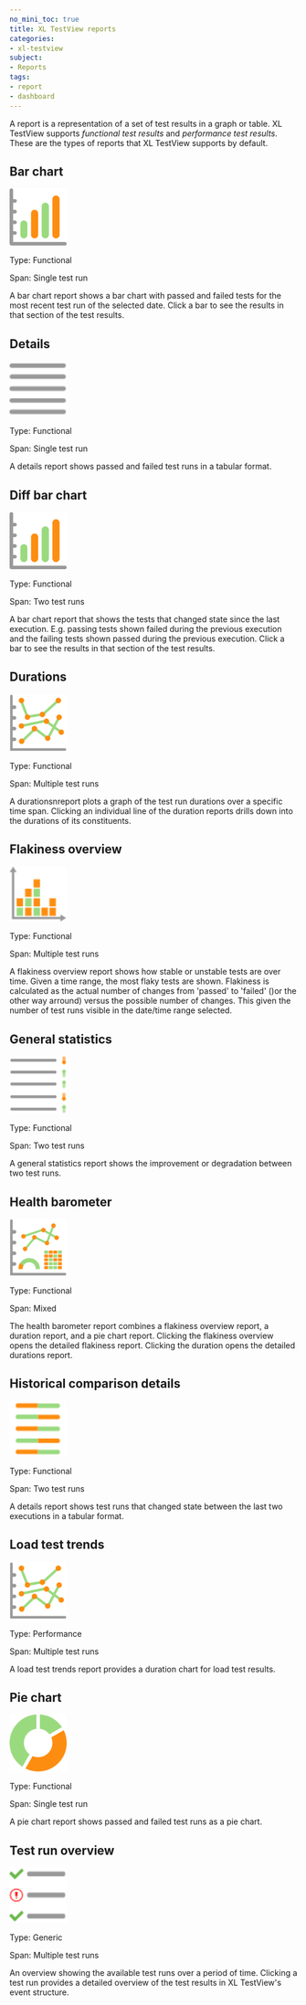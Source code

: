 ```yaml
---
no_mini_toc: true
title: XL TestView reports
categories:
- xl-testview
subject:
- Reports
tags:
- report
- dashboard
---
```


A report is a representation of a set of test results in a graph or table. XL TestView supports *functional test results* and *performance test results*. These are the types of reports that XL TestView supports by default.

## Bar chart

<div class="row">
<div class="col-md-2">
<img src="images/icon-report-bar-chart.svg" alt="XL TestView bar chart report icon" width="100">
</div>
<div class="col-md-10">
<p>Type: Functional</p>
<p>Span: Single test run</p>
<p>A bar chart report shows a bar chart with passed and failed tests for the most recent test run of the selected date. Click a bar to see the results in that section of the test results.</p>
</div>
</div>

## Details

<div class="row">
<div class="col-md-2">
<img src="images/icon-report-details.svg" alt="XL TestView details report icon" width="100">
</div>
<div class="col-md-10">
<p>Type: Functional</p>
<p>Span: Single test run</p>
<p>A details report shows passed and failed test runs in a tabular format.</p>
</div>
</div>

## Diff bar chart 

<div class="row">
<div class="col-md-2">
<img src="images/icon-report-bar-chart.svg" alt="XL TestView diff bar chart report icon" width="100">
</div>
<div class="col-md-10">
<p>Type: Functional</p>
<p>Span: Two test runs</p>
<p>A bar chart report that shows the tests that changed state since the last execution. E.g. passing tests shown failed during the previous execution and the failing tests shown passed during the previous execution. Click a bar to see the results in that section of the test results.</p>
</div>
</div>

## Durations

<div class="row">
<div class="col-md-2">
<img src="images/icon-report-duration.svg" alt="XL TestView durations report icon" width="100">
</div>
<div class="col-md-10">
<p>Type: Functional</p>
<p>Span: Multiple test runs</p>
<p>A durationsnreport plots a graph of the test run durations over a specific time span. Clicking an individual line of the duration reports drills down into the durations of its constituents.</p>
</div>
</div>

## Flakiness overview

<div class="row">
<div class="col-md-2">
<img src="images/icon-report-flakiness.svg" alt="XL TestView flakiness icon" width="100">
</div>
<div class="col-md-10">
<p>Type: Functional</p>
<p>Span: Multiple test runs</p>
<p>A flakiness overview report shows how stable or unstable tests are over time. Given a time range, the most flaky tests are shown. Flakiness is calculated as the actual number of changes from 'passed' to 'failed' ()or the other way arround) versus the possible number of changes. This given the number of test runs visible in the date/time range selected.</p>
</div>
</div>

## General statistics

<div class="row">
<div class="col-md-2">
<img src="images/icon-report-general.svg" alt="XL TestView general statistics report icon" width="100">
</div>
<div class="col-md-10">
<p>Type: Functional</p>
<p>Span: Two test runs</p>
<p>A general statistics report shows the improvement or degradation between two test runs.</p>
</div>
</div>

## Health barometer

<div class="row">
<div class="col-md-2">
<img src="images/icon-report-health-barometer.svg" alt="XL TestView health barometer report icon" width="100">
</div>
<div class="col-md-10">
<p>Type: Functional</p>
<p>Span: Mixed</p>
<p>The health barometer report combines a flakiness overview report, a duration report, and a pie chart report. Clicking the flakiness overview opens the detailed flakiness report. Clicking the duration opens the detailed durations report.</p>
</div>
</div>

## Historical comparison details

<div class="row">
<div class="col-md-2">
<img src="images/icon-report-historical-comparison-details.svg" alt="XL TestView historical comparison details report icon" width="100">
</div>
<div class="col-md-10">
<p>Type: Functional</p>
<p>Span: Two test runs</p>
<p>A details report shows test runs that changed state between the last two executions in a tabular format.</p>
</div>
</div>


## Load test trends

<div class="row">
<div class="col-md-2">
<img src="images/icon-report-duration.svg" alt="XL TestView load test report icon" width="100">
</div>
<div class="col-md-10">
<p>Type: Performance</p>
<p>Span: Multiple test runs</p>
<p>A load test trends report provides a duration chart for load test results.</p>
</div>
</div>

## Pie chart

<div class="row">
<div class="col-md-2">
<img src="images/icon-report-pie-chart.svg" alt="XL TestView pie chart report icon" width="100">
</div>
<div class="col-md-10">
<p>Type: Functional</p>
<p>Span: Single test run</p>
<p>A pie chart report shows passed and failed test runs as a pie chart.</p>
</div>
</div>

## Test run overview

<div class="row">
<div class="col-md-2">
<img src="images/icon-report-testruns-report.svg" alt="XL TestView pie chart report icon" width="100">
</div>
<div class="col-md-10">
<p>Type: Generic</p>
<p>Span: Multiple test runs</p>
<p>An overview showing the available test runs over a period of time. Clicking a test run provides a detailed overview of the test results in XL TestView's event structure.
</div>
</div>

